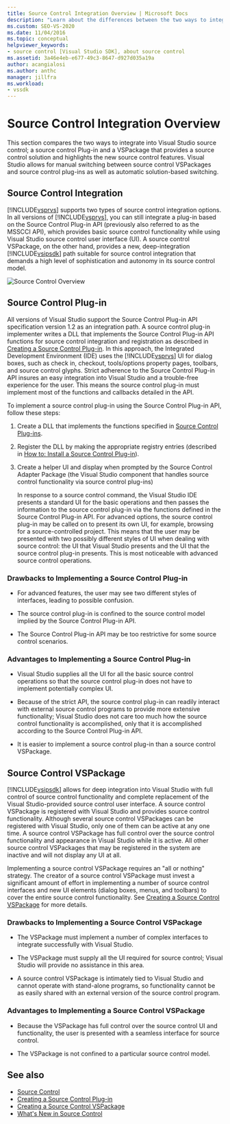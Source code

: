 ```yaml
---
title: Source Control Integration Overview | Microsoft Docs
description: "Learn about the differences between the two ways to integrate source control into Visual Studio: a source control Plug-in and a VSPackage."
ms.custom: SEO-VS-2020
ms.date: 11/04/2016
ms.topic: conceptual
helpviewer_keywords:
- source control [Visual Studio SDK], about source control
ms.assetid: 3a46e4eb-e677-49c3-8647-d927d035a19a
author: acangialosi
ms.author: anthc
manager: jillfra
ms.workload:
- vssdk
---
```

# Source Control Integration Overview
This section compares the two ways to integrate into Visual Studio source control; a source control Plug-in and a VSPackage that provides a source control solution and highlights the new source control features. Visual Studio allows for manual switching between source control VSPackages and source control plug-ins as well as automatic solution-based switching.

## Source Control Integration
 [!INCLUDE[vsprvs](../../code-quality/includes/vsprvs_md.md)] supports two types of source control integration options. In all versions of [!INCLUDE[vsprvs](../../code-quality/includes/vsprvs_md.md)], you can still integrate a plug-in based on the Source Control Plug-in API (previously also referred to as the MSSCCI API), which provides basic source control functionality while using Visual Studio source control user interface (UI). A source control VSPackage, on the other hand, provides a new, deep-integration [!INCLUDE[vsipsdk](../../extensibility/includes/vsipsdk_md.md)] path suitable for source control integration that demands a high level of sophistication and autonomy in its source control model.

 ![Source Control Overview](../../extensibility/internals/media/sourcectnrloverview.gif "SourceCtnrlOverview")

## Source Control Plug-in
 All versions of Visual Studio support the Source Control Plug-in API specification version 1.2 as an integration path. A source control plug-in implementer writes a DLL that implements the Source Control Plug-in API functions for source control integration and registration as described in [Creating a Source Control Plug-in](../../extensibility/internals/creating-a-source-control-plug-in.md). In this approach, the Integrated Development Environment (IDE) uses the [!INCLUDE[vsprvs](../../code-quality/includes/vsprvs_md.md)] UI for dialog boxes, such as check in, checkout, tools/options property pages, toolbars, and source control glyphs. Strict adherence to the Source Control Plug-in API insures an easy integration into Visual Studio and a trouble-free experience for the user. This means the source control plug-in must implement most of the functions and callbacks detailed in the API.

 To implement a source control plug-in using the Source Control Plug-in API, follow these steps:

1. Create a DLL that implements the functions specified in [Source Control Plug-ins](../../extensibility/source-control-plug-ins.md).

2. Register the DLL by making the appropriate registry entries (described in [How to: Install a Source Control Plug-in](../../extensibility/internals/how-to-install-a-source-control-plug-in.md)).

3. Create a helper UI and display when prompted by the Source Control Adapter Package (the Visual Studio component that handles source control functionality via source control plug-ins)

   In response to a source control command, the Visual Studio IDE presents a standard UI for the basic operations and then passes the information to the source control plug-in via the functions defined in the Source Control Plug-in API. For advanced options, the source control plug-in may be called on to present its own UI, for example, browsing for a source-controlled project. This means that the user may be presented with two possibly different styles of UI when dealing with source control: the UI that Visual Studio presents and the UI that the source control plug-in presents. This is most noticeable with advanced source control operations.

### Drawbacks to Implementing a Source Control Plug-in

- For advanced features, the user may see two different styles of interfaces, leading to possible confusion.

- The source control plug-in is confined to the source control model implied by the Source Control Plug-in API.

- The Source Control Plug-in API may be too restrictive for some source control scenarios.

### Advantages to Implementing a Source Control Plug-in

- Visual Studio supplies all the UI for all the basic source control operations so that the source control plug-in does not have to implement potentially complex UI.

- Because of the strict API, the source control plug-in can readily interact with external source control programs to provide more extensive functionality; Visual Studio does not care too much how the source control functionality is accomplished, only that it is accomplished according to the Source Control Plug-in API.

- It is easier to implement a source control plug-in than a source control VSPackage.

## Source Control VSPackage
 [!INCLUDE[vsipsdk](../../extensibility/includes/vsipsdk_md.md)] allows for deep integration into Visual Studio with full control of source control functionality and complete replacement of the Visual Studio-provided source control user interface. A source control VSPackage is registered with Visual Studio and provides source control functionality. Although several source control VSPackages can be registered with Visual Studio, only one of them can be active at any one time. A source control VSPackage has full control over the source control functionality and appearance in Visual Studio while it is active. All other source control VSPackages that may be registered in the system are inactive and will not display any UI at all.

 Implementing a source control VSPackage requires an "all or nothing" strategy. The creator of a source control VSPackage must invest a significant amount of effort in implementing a number of source control interfaces and new UI elements (dialog boxes, menus, and toolbars) to cover the entire source control functionality. See [Creating a Source Control VSPackage](../../extensibility/internals/creating-a-source-control-vspackage.md) for more details.

### Drawbacks to Implementing a Source Control VSPackage

- The VSPackage must implement a number of complex interfaces to integrate successfully with Visual Studio.

- The VSPackage must supply all the UI required for source control; Visual Studio will provide no assistance in this area.

- A source control VSPackage is intimately tied to Visual Studio and cannot operate with stand-alone programs, so functionality cannot be as easily shared with an external version of the source control program.

### Advantages to Implementing a Source Control VSPackage

- Because the VSPackage has full control over the source control UI and functionality, the user is presented with a seamless interface for source control.

- The VSPackage is not confined to a particular source control model.

## See also
- [Source Control](../../extensibility/internals/source-control.md)
- [Creating a Source Control Plug-in](../../extensibility/internals/creating-a-source-control-plug-in.md)
- [Creating a Source Control VSPackage](../../extensibility/internals/creating-a-source-control-vspackage.md)
- [What's New in Source Control](../../extensibility/internals/what-s-new-in-source-control.md)
